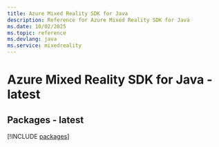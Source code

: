 ```yaml
---
title: Azure Mixed Reality SDK for Java
description: Reference for Azure Mixed Reality SDK for Java
ms.date: 10/02/2025
ms.topic: reference
ms.devlang: java
ms.service: mixedreality
---
```

# Azure Mixed Reality SDK for Java - latest
## Packages - latest
[!INCLUDE [packages](mixed-reality-index.md)]